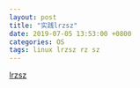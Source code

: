```yaml
---
layout: post
title: "实践lrzsz"
date: 2019-07-05 13:53:00 +0800
categories: OS
tags: linux lrzsz rz sz
---
```


[lrzsz](https://ohse.de/uwe/software/lrzsz.html)

